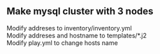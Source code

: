 ## Make mysql cluster with 3 nodes </br>
Modify addreses to inventory/inventory.yml </br>
Modify addreses and hostname to templates/*.j2 </br>
Modify play.yml to change hosts name </br>


